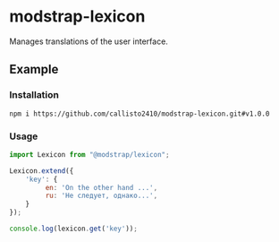 # modstrap-lexicon

Manages translations of the user interface.

## Example

### Installation

```shell script
npm i https://github.com/callisto2410/modstrap-lexicon.git#v1.0.0
```

### Usage

```javascript
import Lexicon from "@modstrap/lexicon";

Lexicon.extend({
    'key': {
         en: 'On the other hand ...',
         ru: 'Не следует, однако...',
    }
});

console.log(lexicon.get('key'));
```
